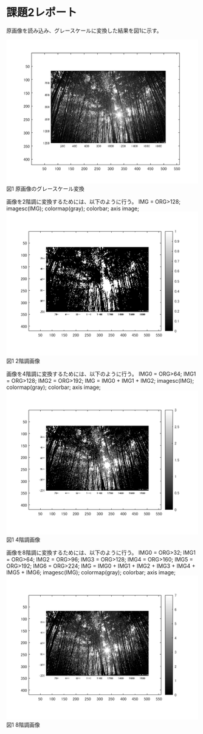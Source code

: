 # 課題2レポート
原画像を読み込み、グレースケールに変換した結果を図1に示す。

![原画像](https://github.com/r-takano/lecture_image_processing/blob/master/picture/kadai2/kadai2_1.png)  
図1 原画像のグレースケール変換

画像を2階調に変換するためには、以下のように行う。
IMG = ORG>128;
imagesc(IMG); colormap(gray); colorbar;  axis image;
![原画像](https://github.com/r-takano/lecture_image_processing/blob/master/picture/kadai2/kadai2_2.png)  
図1 2階調画像

画像を4階調に変換するためには、以下のように行う。
IMG0 = ORG>64;
IMG1 = ORG>128;
IMG2 = ORG>192;
IMG = IMG0 + IMG1 + IMG2;
imagesc(IMG); colormap(gray); colorbar;  axis image;
![原画像](https://github.com/r-takano/lecture_image_processing/blob/master/picture/kadai2/kadai2_3.png)  
図1 4階調画像

画像を8階調に変換するためには、以下のように行う。
IMG0 = ORG>32;
IMG1 = ORG>64;
IMG2 = ORG>96;
IMG3 = ORG>128;
IMG4 = ORG>160;
IMG5 = ORG>192;
IMG6 = ORG>224;
IMG = IMG0 + IMG1 + IMG2 + IMG3 + IMG4 + IMG5 + IMG6;
imagesc(IMG); colormap(gray); colorbar;  axis image;
![原画像](https://github.com/r-takano/lecture_image_processing/blob/master/picture/kadai2/kadai2_4.png)  
図1 8階調画像
